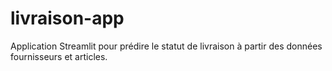 # livraison-app
Application Streamlit pour prédire le statut de livraison à partir des données fournisseurs et articles.
